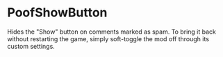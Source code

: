 # PoofShowButton

Hides the "Show" button on comments marked as spam.
To bring it back without restarting the game, simply soft-toggle the mod off through its custom settings.
